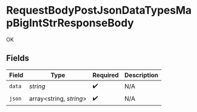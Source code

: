 # RequestBodyPostJsonDataTypesMapBigIntStrResponseBody

OK


## Fields

| Field                   | Type                    | Required                | Description             |
| ----------------------- | ----------------------- | ----------------------- | ----------------------- |
| `data`                  | *string*                | :heavy_check_mark:      | N/A                     |
| `json`                  | array<string, *string*> | :heavy_check_mark:      | N/A                     |